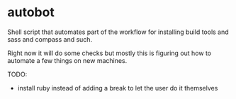 autobot
=======

Shell script that automates part of the workflow for installing build tools and sass and compass and such.

Right now it will do some checks but mostly this is figuring out how to automate a few things on new machines. 

TODO:

- install ruby instead of adding a break to let the user do it themselves
